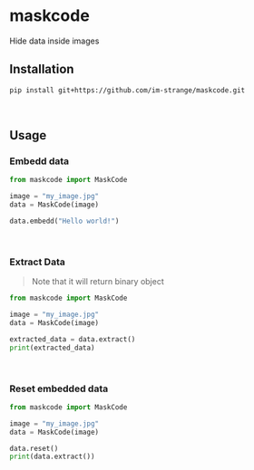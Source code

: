 # maskcode
Hide data inside images
<br>

## Installation  
   ```
   pip install git+https://github.com/im-strange/maskcode.git
   ```
<br>

## Usage

### Embedd data
   ```py
   from maskcode import MaskCode
  
   image = "my_image.jpg"
   data = MaskCode(image)

   data.embedd("Hello world!")
   ```
&nbsp;  

### Extract Data
> Note that it will return binary object
   ```py
   from maskcode import MaskCode
  
   image = "my_image.jpg"
   data = MaskCode(image)

   extracted_data = data.extract()
   print(extracted_data)

   ```
&nbsp;  

### Reset embedded data
   ```py
   from maskcode import MaskCode
  
   image = "my_image.jpg"
   data = MaskCode(image)

   data.reset()
   print(data.extract())
   ```
&nbsp;  

